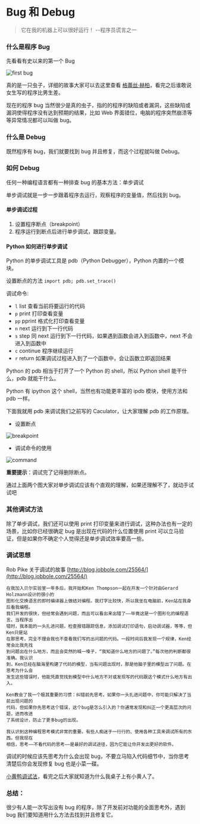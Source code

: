 # Bug 和 Debug

> 它在我的机器上可以很好运行！  --程序员谎言之一

### 什么是程序 Bug
先看看有史以来的第一个 Bug

![first bug](http://asset.whatslife.cn/1417880421_974670.jpg)

真的是一只虫子，详细的故事大家可以去这里查看 [格蕾丝·赫柏](http://baike.baidu.com/view/1018866.htm)，看完之后谁敢说女生写的程序比男生差。

现在的程序 bug 当然很少是真的虫子，指的的程序的缺陷或者漏洞，这些缺陷或漏洞使得程序没有达到预期的结果，比如 Web 界面错位，电脑的程序突然崩溃等等异常情况都可以叫做 bug。

### 什么是 Debug
既然程序有 bug，我们就要找到 bug 并且修复，而这个过程就叫做 Debug。

### 如何 Debug
任何一种编程语言都有一种排查 bug 的基本方法：单步调试

单步调试就是一步一步跟着程序去运行，观察程序的变量值，然后找到 bug。

#### 单步调试过程
1. 设置程序断点（breakpoint）
2. 程序运行到断点后进行单步调试，跟踪变量。

#### Python 如何进行单步调试
Python 的单步调试工具是 pdb（Python Debugger），Python 内置的一个模块。

设置断点的方法 `import pdb; pdb.set_trace()`

调试命令:
* `l` list 查看当前将要运行的代码
* `p` print 打印查看变量
* `pp` pprint 格式化打印查看变量
* `n` next 运行到下一行代码
* `s` step 同 next 运行到下一行代码，如果遇到函数会进入到函数中，next 不会进入到函数中
* `c` continue 程序继续运行
* `r` return 如果调试过程进入到了一个函数中，会让函数立即返回结果


Python 的 pdb 相当于打开了一个 Python 的 shell，所以 Python shell 能干什么，pdb 就能干什么。

Python 有 ipython 这个 shell，当然也有功能更丰富的 ipdb 模块，使用方法和 pdb 一样。

下面我就用 pdb 来调试我们之前写的 Caculator，让大家理解 pdb 的工作原理。

* 设置断点

![breakpoint](http://asset.whatslife.cn/breakpoint.gif)

* 调试命令的使用

![command](http://asset.whatslife.cn/command.gif)

**重要提示**：调试完了记得删除断点。

通过上面两个图大家对单步调试应该有个直观的理解，如果还理解不了，就动手试试吧

### 其他调试方法
除了单步调试，我们还可以使用 print 打印变量来进行调试，这种办法也有一定的场景，比如你已经很确定 bug 是出现在代码的什么位置使用 print 可以立马验证，但是如果你不确定个人觉得还是单步调试效率要高一些。

### 调试思想
Rob Pike 关于调试的故事 [http://blog.jobbole.com/25564/](http://blog.jobbole.com/25564/)

```
在我加入贝尔实验室一年多后，我开始和Ken Thompson一起在开发一个针对由Gerard Holzmann设计的很小的
图形化交换语言的即时编译器上做结对编程。我打字比较快，所以我坐在电脑前，Ken站在我身后看我编程。
我们开发的很快，但经常会遇到问题，而且可以看出来出错了——毕竟这是一个图形化的编程语言。当程序出
错时，我本能的一头扎进问题，检查报错跟踪信息，添加调试打印语句，启动调试器，等等，但Ken只是站
在那思考，完全不理会我也不查看我们写的出问题的代码。一段时间后我发现一个规律，Ken经常会比我先找
到问题出在什么地方，而且会突然的喊一嗓子，“我知道什么地方的问题了。”每次他的判断都很准确。我认识
到，Ken已经在脑海里构建了代码的模型，当有问题出现时，那是他脑子里的模型出了问题。在思考为什么会
发生这些错误时，他能凭直觉找到模型中什么地方不对或发现写的代码跟这个模式什么地方有出入。

Ken教会了我一个极其重要的习惯：纠错前先思考。如果你一头扎进问题中，你可能只解决了当前出现问题的
代码，但如果你先思考这个错误，这个bug是怎么引入的？你通常发现和纠正一个更高层次的问题，进而改进
了系统设计，防止了更多bug的出现。

我认识到这种编程思考模式非常的重要。有些人痴迷于一行行的、使用各种工具来调试所有的东西。但我现在
相信，思考——不看代码的思考——是最好的调试途径，因为它能让你开发出更好的软件。
```

调试的时候应该先思考为什么会出现 bug，不要立马陷入代码细节中，当你思考清楚后你会发现修复 bug 也是小菜一碟。

[小黄鸭调试法](http://blog.jobbole.com/85719/)，看完之后大家就知道为什么我桌子上有小黄人了。

### 总结：
很少有人能一次写出没有 bug 的程序，除了开发前对功能的全面思考外，遇到 bug 我们要知道用什么方法去找到并且修复它。
